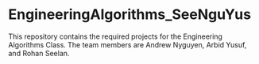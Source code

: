 # EngineeringAlgorithms_SeeNguYus
This repository contains the required projects for the Engineering Algorithms Class. The team members are Andrew Nyguyen, Arbid Yusuf, and Rohan Seelan.
